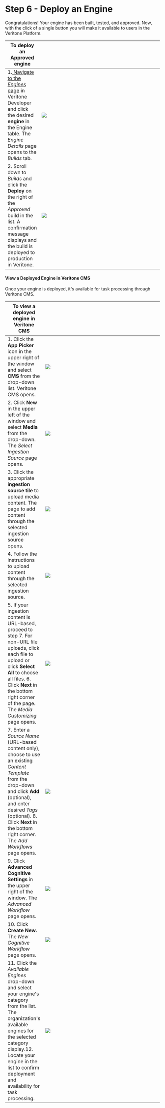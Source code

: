 # Step 6 - Deploy an Engine

Congratulations! Your engine has been built, tested, and approved. Now, with the click of a single button you will make it available to users in the Veritone Platform.

|**To deploy an Approved engine**| |
|--------|--------|
|1.[ Navigate to the *Engines* page](/engines/step-1-create-an-engine) in Veritone Developer and click the desired **engine** in the Engine table. The *Engine Details* page opens to the *Builds* tab.| <div style="width: 500px">![](/engines/quick-start/VDA-Navigate-to-Builds.png)</div> |
|2. Scroll down to *Builds* and click the **Deploy** on the right of the *Approved* build in the list. A confirmation message displays and the build is deployed to production in Veritone.|<div style="width: 500px">![](/engines/quick-start/VDA-Deploy-an-Engine.png)</div>|

#### View a Deployed Engine in Veritone CMS

Once your engine is deployed, it's available for task processing through Veritone CMS.

|**To view a deployed engine in Veritone CMS**| |
|--------|-----|
|1. Click the **App Picker** icon in the upper right of the window and select **CMS** from the drop-down list. Veritone CMS opens.| <div style="width: 500px">![](/engines/quick-start/VDA-Find-Deployed-Engine-1.png)</div> |
|2. Click **New** in the upper left of the window and select **Media** from the drop-down. The *Select Ingestion Source* page opens.|<div style="width: 500px">![](/engines/quick-start/VDA-Find-Deployed-Engine-2.png)</div>|
|3. Click the appropriate **ingestion source tile** to upload media content. The page to add content through the selected ingestion source opens.|<div style="width: 500px">![](/engines/quick-start/VDA-Find-Deployed-Engine-3.png)</div>|
|4. Follow the instructions to upload content through the selected ingestion source. |<div style="width: 500px">![](/engines/quick-start/VDA-Find-Deployed-Engine-4.png)</div>|
|5. If your ingestion content is URL-based, proceed to step 7. For non-URL file uploads, click each file to upload or click **Select All** to choose all files. 6. Click **Next** in the bottom right corner of the page. The *Media Customizing* page opens.|<div style="width: 500px">![](/engines/quick-start/VDA-Find-Deployed-Engine-5.png)</div>|
|7. Enter a *Source Name* (URL-based content only), choose to use an existing *Content Template* from the drop-down and click **Add** (optional), and enter desired *Tags* (optional). 8. Click **Next** in the bottom right corner. The *Add Workflows* page opens.|<div style="width: 500px">![](/engines/quick-start/VDA-Find-Deployed-Engine-6.png)</div>|
|9. Click **Advanced Cognitive Settings** in the upper right of the window. The *Advanced Workflow* page opens.|<div style="width: 500px">![](/engines/quick-start/VDA-Find-Deployed-Engine-7.png)</div>|
|10. Click **Create New.** The *New Cognitive Workflow* page opens.|<div style="width: 500px">![](/engines/quick-start/VDA-Find-Deployed-Engine-8.png)</div>|
|11. Click the *Available Engines* drop-down and select your engine's category from the list. The organization's available engines for the selected category display.12. Locate your engine in the list to confirm deployment and availability for task processing.|<div style="width: 500px">![](/engines/quick-start/VDA-Find-Deployed-Engine-9.png)</div>|
